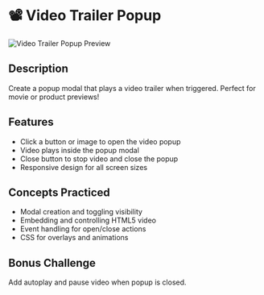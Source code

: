# 📽️ Video Trailer Popup

![Video Trailer Popup Preview](../../assets/video-trailer.PNG)

## Description
Create a popup modal that plays a video trailer when triggered. Perfect for movie or product previews!

## Features
- Click a button or image to open the video popup
- Video plays inside the popup modal
- Close button to stop video and close the popup
- Responsive design for all screen sizes

## Concepts Practiced
- Modal creation and toggling visibility
- Embedding and controlling HTML5 video
- Event handling for open/close actions
- CSS for overlays and animations

## Bonus Challenge
Add autoplay and pause video when popup is closed.


